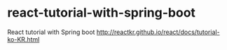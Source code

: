 # react-tutorial-with-spring-boot
React tutorial with Spring boot
http://reactkr.github.io/react/docs/tutorial-ko-KR.html

